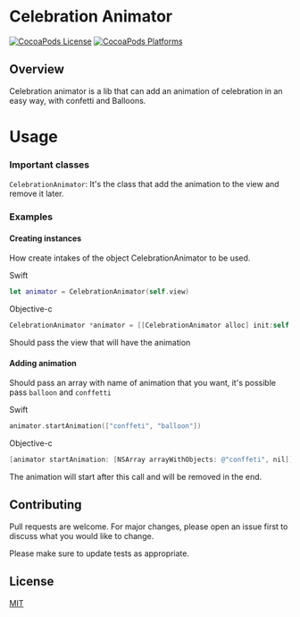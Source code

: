 # Celebration Animator

[![CocoaPods License](https://img.shields.io/cocoapods/l/SwiftySound.svg)](https://raw.githubusercontent.com/adamcichy/SwiftySound/master/LICENSE)
[![CocoaPods Platforms](https://img.shields.io/cocoapods/p/SwiftySound.svg)](https://cocoapods.org/pods/SwiftySound)



## Overview
Celebration animator is a lib that can add an animation of celebration in an easy way, with confetti and Balloons.



# Usage

### Important classes
`CelebrationAnimator`: It's the class that add the animation to the view and remove it later.

### Examples
#### Creating instances
How create intakes of the object CelebrationAnimator to be used.

Swift
```swift
let animator = CelebrationAnimator(self.view)
```
Objective-c
```objective-c
CelebrationAnimator *animator = [[CelebrationAnimator alloc] init:self.view];
```
Should pass the view that will have the animation

#### Adding animation
Should pass an array with name of animation that you want, it's possible pass `balloon` and `conffetti`

Swift
```swift
animator.startAnimation(["conffeti", "balloon"])
```
Objective-c
```objective-c
[animator startAnimation: [NSArray arrayWithObjects: @"conffeti", nil]];
```

The animation will start after this call and will be removed in the end.




## Contributing
Pull requests are welcome. For major changes, please open an issue first to discuss what you would like to change.

Please make sure to update tests as appropriate.

## License
[MIT](https://choosealicense.com/licenses/mit/)
